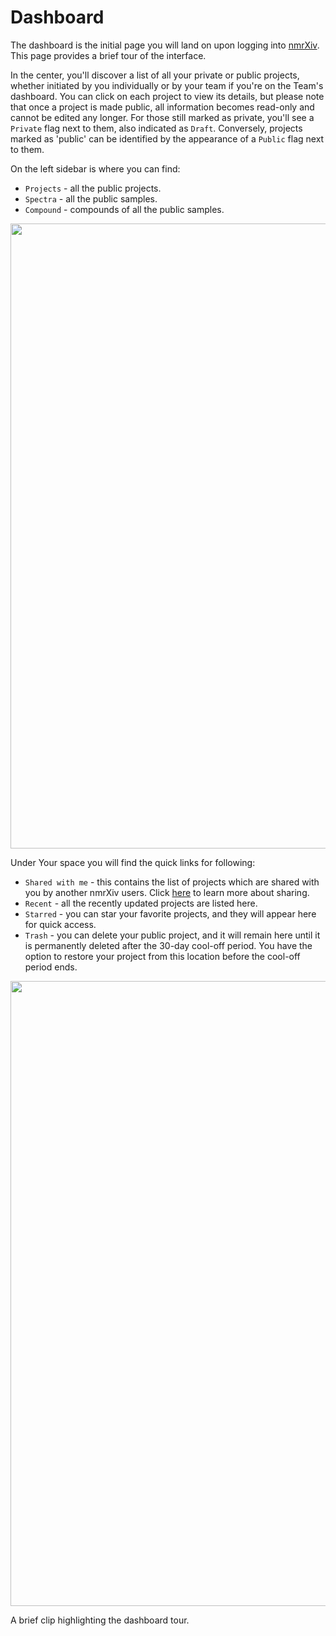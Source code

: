  # Dashboard
 
The dashboard is the initial page you will land on upon logging into [nmrXiv](https://nmrxiv.org). This page provides a brief tour of the interface.

In the center, you'll discover a list of all your private or public projects, whether initiated by you individually or by your team if you're on the Team's dashboard. You can click on each project to view its details, but please note that once a project is made public, all information becomes read-only and cannot be edited any longer. For those still marked as private, you'll see a `Private` flag next to them, also indicated as `Draft`. Conversely, projects marked as 'public' can be identified by the appearance of a `Public` flag next to them.

On the left sidebar is where you can find:
  - `Projects` - all the public projects.
  - `Spectra`  - all the public samples.
  - `Compound` - compounds of all the public samples.

<p align="center">
<img src="/img/dashboard/dashboard.png" width="1000"/>
</p>

Under Your space you will find the quick links for following:
  - `Shared with me` - this contains the list of projects which are shared with you by another nmrXiv users. Click [here](/submission-guides/sharing.html) to learn more about sharing.
  - `Recent` - all the recently updated projects are listed here.
  - `Starred` - you can star your favorite projects, and they will appear here for quick access.
  - `Trash` -  you can delete your public project, and it will remain here until it is permanently deleted after the 30-day cool-off period. You have the option to restore your project from this location before the cool-off period ends.


<p align="center">
<img src="/img/dashboard/dashboard-tour.gif" width="1000"/>
</p>

A brief clip highlighting the dashboard tour.

